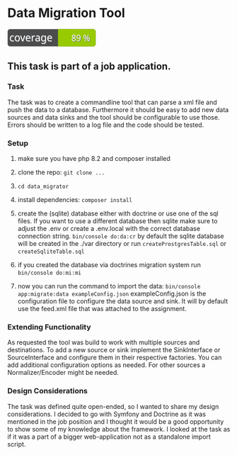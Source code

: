 # Data Migration Tool

![Coverage](https://raw.githubusercontent.com/henryfoster/data_migrator/coverage/badge-coverage.svg)

## This task is part of a job application. 

### Task
The task was to create a commandline tool that can parse a xml file and push the data to a database.
Furthermore it should be easy to add new data sources and data sinks and the tool should be configurable to use those.
Errors should be written to a log file and the code should be tested.

### Setup
1. make sure you have php 8.2 and composer installed
2. clone the repo: `git clone ...`
3. `cd data_migrator`
4. install dependencies: `composer install`
5. create the (sqlite) database either with doctrine or use one of the sql files.
    If you want to use a different database then sqlite make sure to adjust the .env or create a .env.local with the correct database connection string.
    `bin/console do:da:cr` by default the sqlite database will be created in the ./var directory
    or run `createProstgresTable.sql` 
    or `createSqliteTable.sql`
6. if you created the database via doctrines migration system run `bin/console do:mi:mi`

7. now you can run the command to import the data: `bin/console app:migrate:data exampleConfig.json`
   exampleConfig.json is the configuration file to configure the data source and sink. It will by default use the feed.xml 
   file that was attached to the assignment.

### Extending Functionality
As requested the tool was build to work with multiple sources and destinations.
To add a new source or sink implement the SinkInterface or SourceInterface and configure them in their respective factories.
You can add additional configuration options as needed.
For other sources a Normalizer/Encoder might be needed.

### Design Considerations
The task was defined quite open-ended, so I wanted to share my design considerations.
I decided to go with Symfony and Doctrine as it was mentioned in the job position and 
I thought it would be a good opportunity to show some of my knowledge about the framework.
I looked at the task as if it was a part of a bigger web-application not as a standalone import script. 
